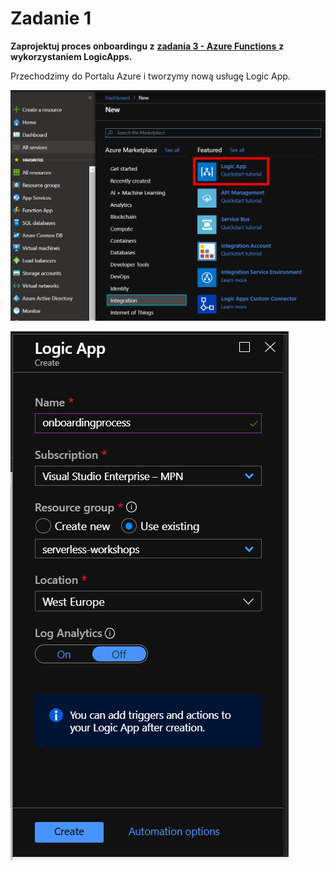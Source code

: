 # Zadanie 1

**Zaprojektuj proces onboardingu z** [**zadania 3 - Azure Functions** ](../../azure-functions/zadania/)**z wykorzystaniem LogicApps.**

Przechodzimy do Portalu Azure i tworzymy nową usługę Logic App.

![](../../.gitbook/assets/image%20%2838%29.png)

![](../../.gitbook/assets/image%20%2810%29.png)

